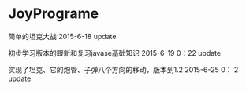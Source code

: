 # JoyPrograme
简单的坦克大战
2015-6-18 update

初步学习版本的跟新和复习javase基础知识
2015-6-19 0：22 update

实现了坦克、它的炮管、子弹八个方向的移动，版本到1.2
2015-6-25  0：:2   update 
